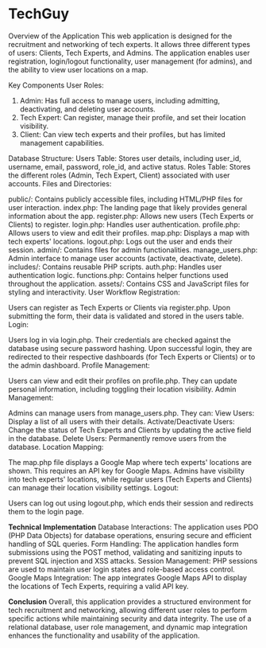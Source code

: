 # TechGuy
Overview of the Application
This web application is designed for the recruitment and networking of tech experts. It allows three different types of users: Clients, Tech Experts, and Admins. The application enables user registration, login/logout functionality, user management (for admins), and the ability to view user locations on a map.

Key Components
User Roles:
1. Admin: Has full access to manage users, including admitting, deactivating, and deleting user accounts.
2. Tech Expert: Can register, manage their profile, and set their location visibility.
3. Client: Can view tech experts and their profiles, but has limited management capabilities.

Database Structure:
Users Table: Stores user details, including user_id, username, email, password, role_id, and active status.
Roles Table: Stores the different roles (Admin, Tech Expert, Client) associated with user accounts.
Files and Directories:

public/: Contains publicly accessible files, including HTML/PHP files for user interaction.
index.php: The landing page that likely provides general information about the app.
register.php: Allows new users (Tech Experts or Clients) to register.
login.php: Handles user authentication.
profile.php: Allows users to view and edit their profiles.
map.php: Displays a map with tech experts' locations.
logout.php: Logs out the user and ends their session.
admin/: Contains files for admin functionalities.
manage_users.php: Admin interface to manage user accounts (activate, deactivate, delete).
includes/: Contains reusable PHP scripts.
auth.php: Handles user authentication logic.
functions.php: Contains helper functions used throughout the application.
assets/: Contains CSS and JavaScript files for styling and interactivity.
User Workflow
Registration:

Users can register as Tech Experts or Clients via register.php. Upon submitting the form, their data is validated and stored in the users table.
Login:

Users log in via login.php. Their credentials are checked against the database using secure password hashing.
Upon successful login, they are redirected to their respective dashboards (for Tech Experts or Clients) or to the admin dashboard.
Profile Management:

Users can view and edit their profiles on profile.php. They can update personal information, including toggling their location visibility.
Admin Management:

Admins can manage users from manage_users.php. They can:
View Users: Display a list of all users with their details.
Activate/Deactivate Users: Change the status of Tech Experts and Clients by updating the active field in the database.
Delete Users: Permanently remove users from the database.
Location Mapping:

The map.php file displays a Google Map where tech experts' locations are shown. This requires an API key for Google Maps.
Admins have visibility into tech experts' locations, while regular users (Tech Experts and Clients) can manage their location visibility settings.
Logout:

Users can log out using logout.php, which ends their session and redirects them to the login page.

**Technical Implementation**
Database Interactions: The application uses PDO (PHP Data Objects) for database operations, ensuring secure and efficient handling of SQL queries.
Form Handling: The application handles form submissions using the POST method, validating and sanitizing inputs to prevent SQL injection and XSS attacks.
Session Management: PHP sessions are used to maintain user login states and role-based access control.
Google Maps Integration: The app integrates Google Maps API to display the locations of Tech Experts, requiring a valid API key.

**Conclusion**
Overall, this application provides a structured environment for tech recruitment and networking, allowing different user roles to perform specific actions while maintaining security and data integrity. The use of a relational database, user role management, and dynamic map integration enhances the functionality and usability of the application.
